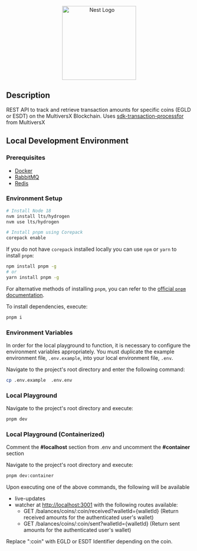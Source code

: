 <p align="center">
  <a href="http://nestjs.com/" target="_blank"><img src="https://nestjs.com/img/logo-small.svg" width="200" alt="Nest Logo" /></a>
</p>

## Description

REST API to track and retrieve transaction amounts for specific coins (EGLD or ESDT) on the MultiversX Blockchain.
Uses <a href="https://github.com/multiversx/mx-sdk-transaction-processor" target="_blank">sdk-transaction-processfor</a> from MultiversX

## Local Development Environment

### Prerequisites

- [Docker](https://docs.docker.com/get-docker/)
- [RabbitMQ](https://www.rabbitmq.com/download.html)
- [Redis](https://redis.io/docs/install/install-redis/)

### Environment Setup

```sh
# Install Node 18
nvm install lts/hydrogen
nvm use lts/hydrogen

# Install pnpm using Corepack
corepack enable
```

If you do not have `corepack` installed locally you can use `npm` or `yarn` to install `pnpm`:

```sh
npm install pnpm -g
# or
yarn install pnpm -g
```

For alternative methods of installing `pnpm`, you can refer to the [official `pnpm` documentation](https://pnpm.io/installation).

To install dependencies, execute:

```sh
pnpm i
```

### Environment Variables

In order for the local playground to function, it is necessary to configure the environment variables appropriately. You must duplicate the example environment file, `.env.example`, into your local environment file, `.env`.

Navigate to the project's root directory and enter the following command:

```sh
cp .env.example  .env.env
```

### Local Playground

Navigate to the project's root directory and execute:

```sh
pnpm dev
```

### Local Playground (Containerized)

Comment the **#localhost** section from .env and uncomment the **#container** section

Navigate to the project's root directory and execute:

```sh
pnpm dev:container
```

Upon executing one of the above commands, the following will be available

- live-updates
- watcher at [http://localhost:3001](http://localhost:3001) with the following routes available:
  - GET /balances/coins/:coin/received?walletId={walletId} (Return received amounts for the authenticated user's wallet)
  - GET /balances/coins/:coin/sent?walletId={walletId} (Return sent amounts for the authenticated user's wallet)

Replace ":coin" with EGLD or ESDT Identifier depending on the coin.
